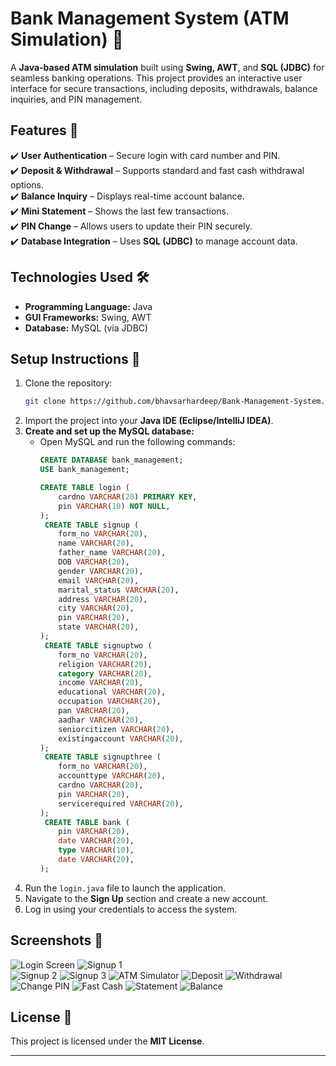 # **Bank Management System (ATM Simulation) 🏦**  

A **Java-based ATM simulation** built using **Swing, AWT**, and **SQL (JDBC)** for seamless banking operations. This project provides an interactive user interface for secure transactions, including deposits, withdrawals, balance inquiries, and PIN management.  

## **Features 🚀**  
✔️ **User Authentication** – Secure login with card number and PIN.  
✔️ **Deposit & Withdrawal** – Supports standard and fast cash withdrawal options.  
✔️ **Balance Inquiry** – Displays real-time account balance.  
✔️ **Mini Statement** – Shows the last few transactions.  
✔️ **PIN Change** – Allows users to update their PIN securely.  
✔️ **Database Integration** – Uses **SQL (JDBC)** to manage account data.  

## **Technologies Used 🛠️**  
- **Programming Language:** Java  
- **GUI Frameworks:** Swing, AWT  
- **Database:** MySQL (via JDBC)  

## **Setup Instructions 🔧**  
1. Clone the repository:  
   ```bash
   git clone https://github.com/bhavsarhardeep/Bank-Management-System.git
   ```  
2. Import the project into your **Java IDE (Eclipse/IntelliJ IDEA)**.  
3. **Create and set up the MySQL database:**  
   - Open MySQL and run the following commands:
     ```sql
     CREATE DATABASE bank_management;
     USE bank_management;
     
     CREATE TABLE login (
         cardno VARCHAR(20) PRIMARY KEY,
         pin VARCHAR(10) NOT NULL,
     );
      CREATE TABLE signup (
         form_no VARCHAR(20),
         name VARCHAR(20),
         father_name VARCHAR(20),
         DOB VARCHAR(20),
         gender VARCHAR(20),
         email VARCHAR(20),
         marital_status VARCHAR(20),
         address VARCHAR(20),
         city VARCHAR(20),
         pin VARCHAR(20),
         state VARCHAR(20),
     );
      CREATE TABLE signuptwo (
         form_no VARCHAR(20),
         religion VARCHAR(20),
         category VARCHAR(20),
         income VARCHAR(20),
         educational VARCHAR(20),
         occupation VARCHAR(20),
         pan VARCHAR(20),
         aadhar VARCHAR(20),
         seniorcitizen VARCHAR(20),
         existingaccount VARCHAR(20),
     );
      CREATE TABLE signupthree (
         form_no VARCHAR(20),
         accounttype VARCHAR(20),
         cardno VARCHAR(20),
         pin VARCHAR(20),
         servicerequired VARCHAR(20),
     );
      CREATE TABLE bank (
         pin VARCHAR(20),
         date VARCHAR(20),
         type VARCHAR(10),
         date VARCHAR(20),
     );
     ```  
4. Run the `login.java` file to launch the application.  
5. Navigate to the **Sign Up** section and create a new account.  
6. Log in using your credentials to access the system.   

## **Screenshots 📸**  
![Login Screen](screenshorts/01.png)
![Signup 1](screenshorts/02.png)  
![Signup 2](screenshorts/03.png) 
![Signup 3](screenshorts/04.png) 
![ATM Simulator](screenshorts/05.png) 
![Deposit](screenshorts/06.png) 
![Withdrawal](screenshorts/07.png) 
![Change PIN](screenshorts/08.png) 
![Fast Cash](screenshorts/09.png) 
![Statement](screenshorts/10.png) 
![Balance](screenshorts/11.png)  

## **License 📜**  
This project is licensed under the **MIT License**.  

---
